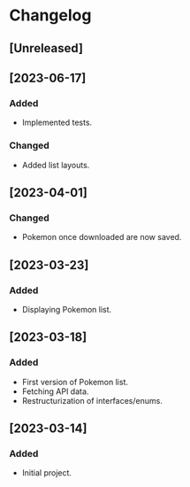 # Changelog

## [Unreleased]

## [2023-06-17]

### Added
- Implemented tests.

### Changed
- Added list layouts.

## [2023-04-01]

### Changed
- Pokemon once downloaded are now saved.

## [2023-03-23]

### Added
- Displaying Pokemon list.

## [2023-03-18]

### Added
- First version of Pokemon list.
- Fetching API data.
- Restructurization of interfaces/enums.

## [2023-03-14]

### Added
- Initial project.
